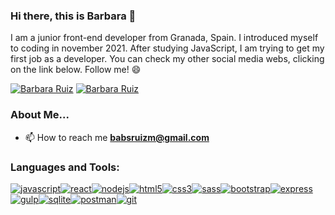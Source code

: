 ### Hi there, this is Barbara 👋

I am a junior front-end developer from Granada, Spain. I introduced myself to coding in november 2021. After studying JavaScript, I am trying to get my first job as a developer. You can check my other social media webs, clicking on the link below. Follow me! 😄


[![Barbara Ruiz](https://i.imgur.com/PpAg6sA.png)](https://www.linkedin.com/in/barbararm1/)
[![Barbara Ruiz](https://i.imgur.com/FrLKWBF.png)](https://twitter.com/babsrm1)

### [](https://github.com/Babsrm#about-me)About Me...



-   📫  How to reach me  **[babsruizm@gmail.com](mailto:babsruizm@gmail.com)**
    

### [](https://github.com/Babsrm#languages-and-tools)Languages and Tools:

[![javascript](https://i.imgur.com/t9PyyFS.png)](https://developer.mozilla.org/en-US/docs/Web/JavaScript)[![react](https://i.imgur.com/COrUvHd.png)](https://reactjs.org/)[![nodejs](https://i.imgur.com/8c439ob.jpg)](https://nodejs.org/)[![html5](https://i.imgur.com/YJHwz1U.png)](https://www.w3.org/html/)[![css3](https://i.imgur.com/G2aeusX.png)](https://www.w3schools.com/css/)[![sass](https://i.imgur.com/51pf6qa.png)](https://sass-lang.com/)[![bootstrap](https://i.imgur.com/HQ712Xz.png)](https://getbootstrap.com/)[![express](https://i.imgur.com/484IzX4.png)](https://expressjs.com/)[![gulp](https://i.imgur.com/34O3bY0.png)](https://gulpjs.com/)[![sqlite](https://i.imgur.com/HQBdTbm.png)](https://www.sqlite.org/)[![postman](https://i.imgur.com/r5DXNMd.png)](https://postman.com/)[![git](https://i.imgur.com/Sz1CFGE.png)](https://git-scm.com/)


<!--
**Babsrm/Babsrm** is a ✨ _special_ ✨ repository because its `README.md` (this file) appears on your GitHub profile.

Here are some ideas to get you started:

- 🔭 I’m currently working on ...
- 🌱 I’m currently learning ...
- 👯 I’m looking to collaborate on ...
- 🤔 I’m looking for help with ...
- 💬 Ask me about ...
- 📫 How to reach me: ...
- 😄 Pronouns: ...
- ⚡ Fun fact: ...
-->
